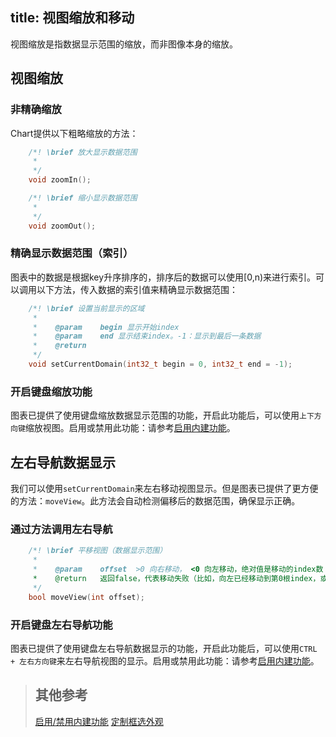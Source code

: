 title: 视图缩放和移动
---

视图缩放是指数据显示范围的缩放，而非图像本身的缩放。

## 视图缩放

### 非精确缩放

Chart提供以下粗略缩放的方法：
```cpp
    /*! \brief 放大显示数据范围
     *
     */
    void zoomIn();

    /*! \brief 缩小显示数据范围
     *
     */
    void zoomOut();
```

### 精确显示数据范围（索引）

图表中的数据是根据key升序排序的，排序后的数据可以使用[0,n)来进行索引。可以调用以下方法，传入数据的索引值来精确显示数据范围：
```cpp
    /*! \brief 设置当前显示的区域
     *
     *    @param    begin 显示开始index
     *    @param    end 显示结束index。-1：显示到最后一条数据
     *    @return
     */
    void setCurrentDomain(int32_t begin = 0, int32_t end = -1);
```

### 开启键盘缩放功能

图表已提供了使用键盘缩放数据显示范围的功能，开启此功能后，可以使用`上下方向键`缩放视图。启用或禁用此功能：请参考[启用内建功能](builtin-func.html)。

## 左右导航数据显示

我们可以使用`setCurrentDomain`来左右移动视图显示。但是图表已提供了更方便的方法：`moveView`。此方法会自动检测偏移后的数据范围，确保显示正确。

### 通过方法调用左右导航
```cpp
    /*! \brief 平移视图（数据显示范围）
     *
     *    @param	offset	>0 向右移动， <0 向左移动，绝对值是移动的index数
     *    @return	返回false，代表移动失败（比如，向左已经移动到第0根index，或者向右已经是最后一个index）
     */
    bool moveView(int offset);
```

### 开启键盘左右导航功能

图表已提供了使用键盘左右导航数据显示的功能，开启此功能后，可以使用`CTRL + 左右方向键`来左右导航视图的显示。启用或禁用此功能：请参考[启用内建功能](builtin-func.html)。


> ## 其他参考
> [启用/禁用内建功能](builtin-func.html)
> [定制框选外观](style-rubber.html)
